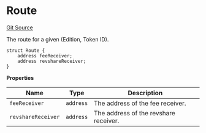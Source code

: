 # Route
[Git Source](https://github.com/titlesnyc/wallflower-contract-v2/blob/3def97b53d8f2e1ca0a59e2027614383ba598af9/src/shared/Common.sol)

The route for a given (Edition, Token ID).


```solidity
struct Route {
    address feeReceiver;
    address revshareReceiver;
}
```

**Properties**

|Name|Type|Description|
|----|----|-----------|
|`feeReceiver`|`address`|The address of the fee receiver.|
|`revshareReceiver`|`address`|The address of the revshare receiver.|

